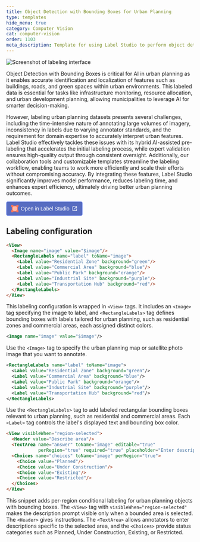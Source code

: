 ```yaml
---
title: Object Detection with Bounding Boxes for Urban Planning
type: templates
hide_menu: true
category: Computer Vision
cat: computer-vision
order: 1103
meta_description: Template for using Label Studio to perform object detection with rectangular bounding boxes for urban planning.
---
```


![Screenshot of labeling interface](/images/templates-misc/urban.png)

Object Detection with Bounding Boxes is critical for AI in urban planning as it enables accurate identification and localization of features such as buildings, roads, and green spaces within urban environments. This labeled data is essential for tasks like infrastructure monitoring, resource allocation, and urban development planning, allowing municipalities to leverage AI for smarter decision-making.

However, labeling urban planning datasets presents several challenges, including the time-intensive nature of annotating large volumes of imagery, inconsistency in labels due to varying annotator standards, and the requirement for domain expertise to accurately interpret urban features. Label Studio effectively tackles these issues with its hybrid AI-assisted pre-labeling that accelerates the initial labeling process, while expert validation ensures high-quality output through consistent oversight. Additionally, our collaboration tools and customizable templates streamline the labeling workflow, enabling teams to work more efficiently and scale their efforts without compromising accuracy. By integrating these features, Label Studio significantly improves model performance, reduces labeling time, and enhances expert efficiency, ultimately driving better urban planning outcomes.

<a href="https://app.humansignal.com/b/NTMz"
  target="_blank" rel="noopener" aria-label="Open in Label Studio" style="all:unset;cursor:pointer;display:inline-flex;align-items:center;justify-content:center;border-radius:4px;border:1px solid rgb(109,135,241);padding:8px 12px;background:rgb(87 108 193);color:white;font-weight:500;font-family:sans-serif;gap:6px;transition:background 0.2s ease;" onmouseover="this.style.background='rgb(97 122 218)'" onmouseout="this.style.background='rgb(87 108 193)'">
  <svg style="width:20px;height:20px" viewBox="0 0 26 26" fill="none"><path fill="#FFBAAA" d="M3.5 4.5h19v18h-19z"/><path fill-rule="evenodd" clip-rule="evenodd" d="M25.7 7.503h-7.087V5.147H7.588V2.792h11.025V.436H25.7v7.067Zm-18.112 0H5.225v10.994H2.863V7.503H.5V.436h7.088v7.067Zm0 18.061v-7.067H.5v7.067h7.088ZM25.7 18.497v7.067h-7.088v-2.356H7.588v-2.355h11.025v-2.356H25.7Zm-2.363 0V7.503h-2.363v10.994h2.363Z" fill="#FF7557"/></svg>
  <span style="font-size:14px">Open in Label Studio</span>
  <svg style="width:16px;height:16px" viewBox="0 0 24 24"><path d="M14,3V5H17.59L7.76,14.83L9.17,16.24L19,6.41V10H21V3M19,19H5V5H12V3H5C3.89,3 3,3.9 3,5V19A2,2 0 0,0 5,21H19A2,2 0 0,0 21,19V12H19V19Z" fill="white"/></svg>
</a>

## Labeling configuration

```html
<View>
  <Image name="image" value="$image"/>
  <RectangleLabels name="label" toName="image">
    <Label value="Residential Zone" background="green"/>
    <Label value="Commercial Area" background="blue"/>
    <Label value="Public Park" background="orange"/>
    <Label value="Industrial Site" background="purple"/>
    <Label value="Transportation Hub" background="red"/>
  </RectangleLabels>
</View>
```

This labeling configuration is wrapped in `<View>` tags. It includes an `<Image>` tag specifying the image to label, and `<RectangleLabels>` tag defines bounding boxes with labels tailored for urban planning, such as residential zones and commercial areas, each assigned distinct colors.

```xml
<Image name="image" value="$image"/>
```
Use the `<Image>` tag to specify the urban planning map or satellite photo image that you want to annotate.

```xml
<RectangleLabels name="label" toName="image">
  <Label value="Residential Zone" background="green"/>
  <Label value="Commercial Area" background="blue"/>
  <Label value="Public Park" background="orange"/>
  <Label value="Industrial Site" background="purple"/>
  <Label value="Transportation Hub" background="red"/>
</RectangleLabels>
```
Use the `<RectangleLabels>` tag to add labeled rectangular bounding boxes relevant to urban planning, such as residential and commercial areas. Each `<Label>` tag controls the label's displayed text and bounding box color.

```html
<View visibleWhen="region-selected">
  <Header value="Describe area"/>
  <TextArea name="answer" toName="image" editable="true" 
            perRegion="true" required="true" placeholder="Enter description here..."/>
  <Choices name="choices" toName="image" perRegion="true">
    <Choice value="Planned"/>
    <Choice value="Under Construction"/>
    <Choice value="Existing"/>
    <Choice value="Restricted"/>
  </Choices>
</View>
```
This snippet adds per-region conditional labeling for urban planning objects with bounding boxes. The `<View>` tag with `visibleWhen="region-selected"` makes the description prompt visible only when a bounded area is selected. The `<Header>` gives instructions. The `<TextArea>` allows annotators to enter descriptions specific to the selected area, and the `<Choices>` provide status categories such as Planned, Under Construction, Existing, or Restricted.